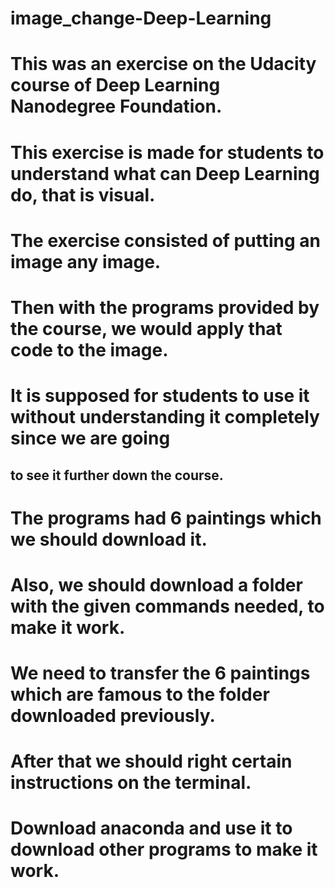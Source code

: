 # image_change-Deep-Learning
# This was an exercise on the Udacity course of Deep Learning Nanodegree Foundation.
# This exercise is made for students to understand what can Deep Learning do, that is visual.

# The exercise consisted of putting an image any image. 
# Then with the programs provided by the course, we would apply that code to the image.

# It is supposed for students to use it without understanding it completely since we are going 
## to see it further down the course.
# The programs had 6 paintings which we should download it.
# Also, we should download a folder with the given commands needed, to make it work.

# We need to transfer the 6 paintings which are famous to the folder downloaded previously.
# After that we should right certain instructions on the terminal. 
# Download anaconda and use it to download other programs to make it work.
